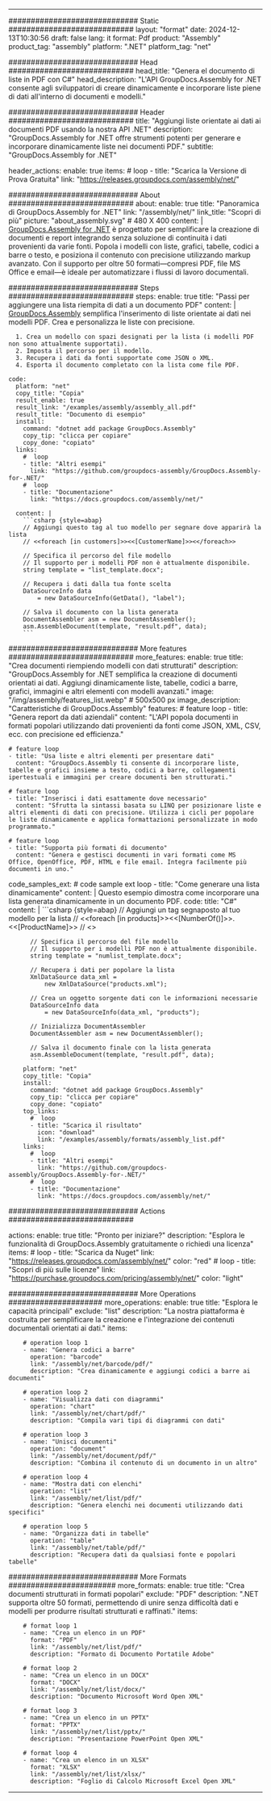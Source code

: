 



---
############################# Static ############################
layout: "format"
date:  2024-12-13T10:30:56
draft: false
lang: it
format: Pdf
product: "Assembly"
product_tag: "assembly"
platform: ".NET"
platform_tag: "net"

############################# Head ############################
head_title: "Genera el documento di liste in PDF con C#"
head_description: "L'API GroupDocs.Assembly for .NET consente agli sviluppatori di creare dinamicamente e incorporare liste piene di dati all'interno di documenti e modelli."

############################# Header ############################
title: "Aggiungi liste orientate ai dati ai documenti PDF usando la nostra API .NET" 
description: "GroupDocs.Assembly for .NET offre strumenti potenti per generare e incorporare dinamicamente liste nei documenti PDF."
subtitle: "GroupDocs.Assembly for .NET" 

header_actions:
  enable: true
  items:
    #  loop
    - title: "Scarica la Versione di Prova Gratuita"
      link: "https://releases.groupdocs.com/assembly/net/"
      
############################# About ############################
about:
    enable: true
    title: "Panoramica di GroupDocs.Assembly for .NET"
    link: "/assembly/net/"
    link_title: "Scopri di più"
    picture: "about_assembly.svg" # 480 X 400
    content: |
       [GroupDocs.Assembly for .NET](/assembly/net/) è progettato per semplificare la creazione di documenti e report integrando senza soluzione di continuità i dati provenienti da varie fonti. Popola i modelli con liste, grafici, tabelle, codici a barre o testo, e posiziona il contenuto con precisione utilizzando markup avanzato. Con il supporto per oltre 50 formati—compresi PDF, file MS Office e email—è ideale per automatizzare i flussi di lavoro documentali.

############################# Steps ############################
steps:
    enable: true
    title: "Passi per aggiungere una lista riempita di dati a un documento PDF"
    content: |
      [GroupDocs.Assembly](/assembly/net/) semplifica l'inserimento di liste orientate ai dati nei modelli PDF. Crea e personalizza le liste con precisione.
      
      1. Crea un modello con spazi designati per la lista (i modelli PDF non sono attualmente supportati).
      2. Imposta il percorso per il modello.
      3. Recupera i dati da fonti supportate come JSON o XML.
      4. Esporta il documento completato con la lista come file PDF.
   
    code:
      platform: "net"
      copy_title: "Copia"
      result_enable: true
      result_link: "/examples/assembly/assembly_all.pdf"
      result_title: "Documento di esempio"
      install:
        command: "dotnet add package GroupDocs.Assembly"
        copy_tip: "clicca per copiare"
        copy_done: "copiato"
      links:
        #  loop
        - title: "Altri esempi"
          link: "https://github.com/groupdocs-assembly/GroupDocs.Assembly-for-.NET/"
        #  loop
        - title: "Documentazione"
          link: "https://docs.groupdocs.com/assembly/net/"
          
      content: |
        ```csharp {style=abap}
        // Aggiungi questo tag al tuo modello per segnare dove apparirà la lista
        // <<foreach [in customers]>><<[CustomerName]>><</foreach>>

        // Specifica il percorso del file modello
        // Il supporto per i modelli PDF non è attualmente disponibile.
        string template = "list_template.docx";

        // Recupera i dati dalla tua fonte scelta
        DataSourceInfo data 
            = new DataSourceInfo(GetData(), "label");

        // Salva il documento con la lista generata
        DocumentAssembler asm = new DocumentAssembler();
        asm.AssembleDocument(template, "result.pdf", data);
        ```            

############################# More features ############################
more_features:
  enable: true
  title: "Crea documenti riempiendo modelli con dati strutturati"
  description: "GroupDocs.Assembly for .NET semplifica la creazione di documenti orientati ai dati. Aggiungi dinamicamente liste, tabelle, codici a barre, grafici, immagini e altri elementi con modelli avanzati."
  image: "/img/assembly/features_list.webp" # 500x500 px
  image_description: "Caratteristiche di GroupDocs.Assembly"
  features:
    # feature loop
    - title: "Genera report da dati aziendali"
      content: "L'API popola documenti in formati popolari utilizzando dati provenienti da fonti come JSON, XML, CSV, ecc. con precisione ed efficienza."

    # feature loop
    - title: "Usa liste e altri elementi per presentare dati"
      content: "GroupDocs.Assembly ti consente di incorporare liste, tabelle e grafici insieme a testo, codici a barre, collegamenti ipertestuali e immagini per creare documenti ben strutturati."

    # feature loop
    - title: "Inserisci i dati esattamente dove necessario"
      content: "Sfrutta la sintassi basata su LINQ per posizionare liste e altri elementi di dati con precisione. Utilizza i cicli per popolare le liste dinamicamente e applica formattazioni personalizzate in modo programmato."

    # feature loop
    - title: "Supporta più formati di documento"
      content: "Genera e gestisci documenti in vari formati come MS Office, OpenOffice, PDF, HTML e file email. Integra facilmente più documenti in uno."
      
  code_samples_ext:
    # code sample ext loop
    - title: "Come generare una lista dinamicamente"
      content: |
        Questo esempio dimostra come incorporare una lista generata dinamicamente in un documento PDF.
      code:
        title: "C#"
        content: |
          ```csharp {style=abap}
          // Aggiungi un tag segnaposto al tuo modello per la lista
          // <<foreach [in products]>><<[NumberOf()]>>. <<[ProductName]>>
          // <</foreach>>

          // Specifica il percorso del file modello
          // Il supporto per i modelli PDF non è attualmente disponibile.
          string template = "numlist_template.docx";

          // Recupera i dati per popolare la lista
          XmlDataSource data_xml =
              new XmlDataSource("products.xml");

          // Crea un oggetto sorgente dati con le informazioni necessarie
          DataSourceInfo data 
              = new DataSourceInfo(data_xml, "products");

          // Inizializza DocumentAssembler
          DocumentAssembler asm = new DocumentAssembler();

          // Salva il documento finale con la lista generata
          asm.AssembleDocument(template, "result.pdf", data);
          ```
        platform: "net"
        copy_title: "Copia"
        install:
          command: "dotnet add package GroupDocs.Assembly"
          copy_tip: "clicca per copiare"
          copy_done: "copiato"
        top_links:
          #  loop
          - title: "Scarica il risultato"
            icon: "download"
            link: "/examples/assembly/formats/assembly_list.pdf"
        links:
          #  loop
          - title: "Altri esempi"
            link: "https://github.com/groupdocs-assembly/GroupDocs.Assembly-for-.NET/"
          #  loop
          - title: "Documentazione"
            link: "https://docs.groupdocs.com/assembly/net/"
            

            


############################# Actions ############################

actions:
  enable: true
  title: "Pronto per iniziare?"
  description: "Esplora le funzionalità di GroupDocs.Assembly gratuitamente o richiedi una licenza"
  items:
    #  loop
    - title: "Scarica da Nuget"
      link: "https://releases.groupdocs.com/assembly/net/"
      color: "red"
        #  loop
    - title: "Scopri di più sulle licenze"
      link: "https://purchase.groupdocs.com/pricing/assembly/net/"
      color: "light"


############################# More Operations #####################
more_operations:
    enable: true
    title: "Esplora le capacità principali"
    exclude: "list"
    description: "La nostra piattaforma è costruita per semplificare la creazione e l'integrazione dei contenuti documentali orientati ai dati."
    items: 
          
        # operation loop 1
        - name: "Genera codici a barre"
          operation: "barcode"
          link: "/assembly/net/barcode/pdf/"
          description: "Crea dinamicamente e aggiungi codici a barre ai documenti"

        # operation loop 2
        - name: "Visualizza dati con diagrammi"
          operation: "chart"
          link: "/assembly/net/chart/pdf/"
          description: "Compila vari tipi di diagrammi con dati"

        # operation loop 3
        - name: "Unisci documenti"
          operation: "document"
          link: "/assembly/net/document/pdf/"
          description: "Combina il contenuto di un documento in un altro"

        # operation loop 4
        - name: "Mostra dati con elenchi"
          operation: "list"
          link: "/assembly/net/list/pdf/"
          description: "Genera elenchi nei documenti utilizzando dati specifici"

        # operation loop 5
        - name: "Organizza dati in tabelle"
          operation: "table"
          link: "/assembly/net/table/pdf/"
          description: "Recupera dati da qualsiasi fonte e popolari tabelle"
         
          
############################# More Formats ########################
more_formats:
    enable: true
    title: "Crea documenti strutturati in formati popolari"
    exclude: "PDF"
    description: ".NET supporta oltre 50 formati, permettendo di unire senza difficoltà dati e modelli per produrre risultati strutturati e raffinati."
    items: 
          
        # format loop 1
        - name: "Crea un elenco in un PDF"
          format: "PDF"
          link: "/assembly/net/list/pdf/"
          description: "Formato di Documento Portatile Adobe"
          
        # format loop 2
        - name: "Crea un elenco in un DOCX"
          format: "DOCX"
          link: "/assembly/net/list/docx/"
          description: "Documento Microsoft Word Open XML"
          
        # format loop 3
        - name: "Crea un elenco in un PPTX"
          format: "PPTX"
          link: "/assembly/net/list/pptx/"
          description: "Presentazione PowerPoint Open XML"
          
        # format loop 4
        - name: "Crea un elenco in un XLSX"
          format: "XLSX"
          link: "/assembly/net/list/xlsx/"
          description: "Foglio di Calcolo Microsoft Excel Open XML"


          

---